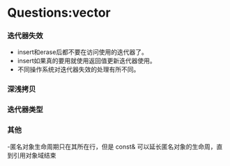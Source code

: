 # Questions:vector
### 迭代器失效
- insert和erase后都不要在访问使用的迭代器了。
- insert如果真的要用就使用返回值更新迭代器使用。
- 不同操作系统对迭代器失效的处理有所不同。
### 深浅拷贝 
### 迭代器类型

### 其他
-匿名对象生命周期只在其所在行，但是 const& 可以延长匿名对象的生命周，直到引用对象域结束